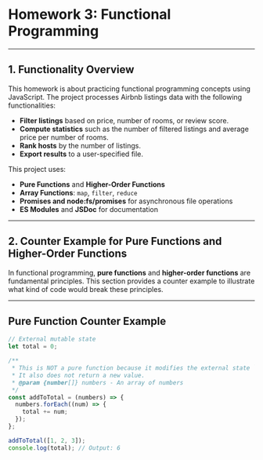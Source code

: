 # Homework 3: Functional Programming

---

## 1. Functionality Overview

This homework is about practicing functional programming concepts using JavaScript.
The project processes Airbnb listings data with the following functionalities:

- **Filter listings** based on price, number of rooms, or review score.
- **Compute statistics** such as the number of filtered listings and average price per number of rooms.
- **Rank hosts** by the number of listings.
- **Export results** to a user-specified file.

This project uses:

- **Pure Functions** and **Higher-Order Functions**
- **Array Functions**: `map`, `filter`, `reduce`
- **Promises and node:fs/promises** for asynchronous file operations
- **ES Modules** and **JSDoc** for documentation

---

## 2. Counter Example for Pure Functions and Higher-Order Functions

In functional programming, **pure functions** and **higher-order functions** are fundamental principles. This section provides a counter example to illustrate what kind of code would break these principles.

---

## Pure Function Counter Example

```js
// External mutable state
let total = 0;

/**
 * This is NOT a pure function because it modifies the external state `total`.
 * It also does not return a new value.
 * @param {number[]} numbers - An array of numbers
 */
const addToTotal = (numbers) => {
  numbers.forEach((num) => {
    total += num;
  });
};

addToTotal([1, 2, 3]);
console.log(total); // Output: 6
```

